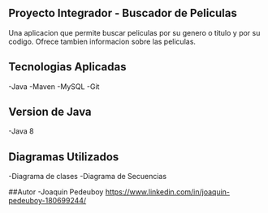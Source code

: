 ## Proyecto Integrador - Buscador de Peliculas

Una aplicacion que permite buscar peliculas por su genero o titulo y por su codigo. Ofrece tambien informacion sobre las peliculas.

## Tecnologias Aplicadas 
-Java
-Maven
-MySQL
-Git

## Version de Java
-Java 8

## Diagramas Utilizados
-Diagrama de clases 
-Diagrama de Secuencias

##Autor
-Joaquin Pedeuboy https://www.linkedin.com/in/joaquin-pedeuboy-180699244/



